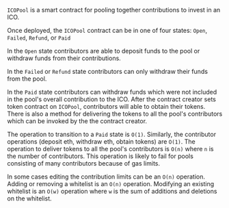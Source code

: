 `ICOPool` is a smart contract for pooling together contributions to invest in an ICO.

Once deployed, the `ICOPool` contract can be in one of four states: `Open`, `Failed`, `Refund`, or `Paid`

In the `Open` state contributors are able to deposit funds to the pool or withdraw funds from their contributions.

In the `Failed` or `Refund` state contributors can only withdraw their funds from the pool.

In the `Paid` state contributors can withdraw funds which were not included in the pool's overall contribution to the ICO.
After the contract creator sets token contract on `ICOPool`, contributors will able to obtain their tokens.
There is also a method for delivering the tokens to all the pool's contributors which can be invoked by the the contract creator.

The operation to transition to a `Paid` state is `O(1)`. Similarly, the contributor operations (deposit eth, withdraw eth, obtain tokens) are `O(1)`. The operation to deliver tokens to all the pool's contributors is `O(n)` where `n` is the number of contributors. This operation is likely to fail for pools consisting of many contributors because of gas limits.

In some cases editing the contribution limits can be an `O(n)` operation. Adding or removing a whitelist is an `O(n)` operation. Modifying an existing whitelist is an `O(w)` operation where `w` is the sum of additions and deletions on the whitelist.
